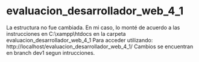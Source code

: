 # evaluacion_desarrollador_web_4_1
La estructura no fue cambiada. 
En mi caso, lo monté de acuerdo a las instrucciones en C:\xampp\htdocs en la carpeta evaluacion_desarrollador_web_4_1
Para acceder utilizando: http://localhost/evaluacion_desarrollador_web_4_1/
Cambios se encuentran en branch dev1 segun intrucciones.

